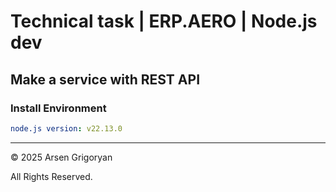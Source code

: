 # Technical task | ERP.AERO | Node.js dev

## Make a service with REST API

### Install Environment

```yml
node.js version: v22.13.0
```

---

&copy; 2025 Arsen Grigoryan

All Rights Reserved.
